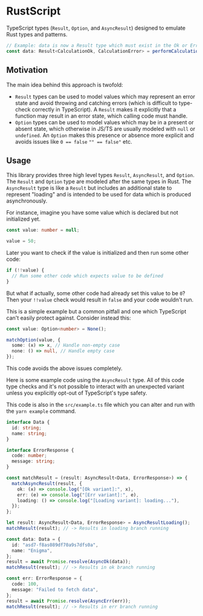 # RustScript

TypeScript types (`Result`, `Option`, and `AsyncResult`) designed to emulate Rust types and patterns.

```ts
// Example: data is now a Result type which must exist in the Ok or Err state
const data: Result<CalculationOk, CalculationError> = performCalculation();
```

## Motivation

The main idea behind this approach is twofold:

- `Result` types can be used to model values which may represent an error state and avoid throwing and catching errors (which is difficult to type-check correctly in TypeScript). A `Result` makes it explicitly that a function may result in an error state, which calling code must handle.
- `Option` types can be used to model values which may be in a present or absent state, which otherwise in JS/TS are usually modeled with `null` or `undefined`. An `Option` makes this presence or absence more explicit and avoids issues like `0 == false` `"" == false"` etc.

## Usage

This library provides three high level types `Result`, `AsyncResult`, and `Option`. The `Result` and `Option` type are modeled after the same types in Rust. The `AsyncResult` type is like a `Result` but includes an additional state to represent "loading" and is intended to be used for data which is produced asynchronously.

For instance, imagine you have some value which is declared but not initialized yet.

```ts
const value: number = null;

value = 50;
```

Later you want to check if the value is initialized and then run some other code:

```ts
if (!!value) {
  // Run some other code which expects value to be defined
}
```

But what if actually, some other code had already set this value to be `0`? Then your `!!value` check would result in `false` and your code wouldn't run.

This is a simple example but a common pitfall and one which TypeScript can't easily protect against. Consider instead this:

```ts
const value: Option<number> = None();

matchOption(value, {
  some: (x) => x, // Handle non-empty case
  none: () => null, // Handle empty case
});
```

This code avoids the above issues completely.

Here is some example code using the `AsyncResult` type. All of this code type checks and it's not possible to interact with an unexpected variant unless you explicitly opt-out of TypeScript's type safety.

This code is also in the `src/example.ts` file which you can alter and run with the `yarn example` command.

```ts
interface Data {
  id: string;
  name: string;
}

interface ErrorResponse {
  code: number;
  message: string;
}

const matchResult = (result: AsyncResult<Data, ErrorResponse>) => {
  matchAsyncResult(result, {
    ok: (x) => console.log("[Ok variant]:", x),
    err: (e) => console.log("[Err variant]:", e),
    loading: () => console.log("[Loading variant]: loading..."),
  });
};

let result: AsyncResult<Data, ErrorResponse> = AsyncResultLoading();
matchResult(result); // -> Results in loading branch running

const data: Data = {
  id: "asd7-f8as089df70a9s7dfs0a",
  name: "Enigma",
};
result = await Promise.resolve(AsyncOk(data));
matchResult(result); // -> Results in ok branch running

const err: ErrorResponse = {
  code: 100,
  message: "Failed to fetch data",
};
result = await Promise.resolve(AsyncErr(err));
matchResult(result); // -> Results in err branch running
```
